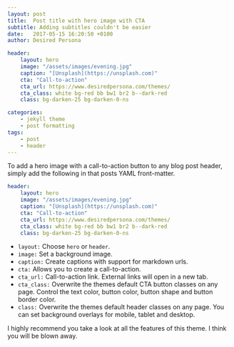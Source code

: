 ```yaml
---
layout: post
title:  Post title with hero image with CTA
subtitle: Adding subtitles couldn't be easier
date:   2017-05-15 16:20:50 +0100
author: Desired Persona

header:
    layout: hero
    image: "/assets/images/evening.jpg"
    caption: "[Unsplash](https://unsplash.com)"
    cta: "Call-to-action"
    cta_url: https://www.desiredpersona.com/themes/
    cta_class: white bg-red bb bw1 br2 b--dark-red
    class: bg-darken-25 bg-darken-0-ns

categories:
    - jekyll theme
    - post formatting
tags:
    - post
    - header
---
```


To add a hero image with a call-to-action button to any blog post header, simply add the following in that posts YAML front-matter.

```yaml
header:
    layout: hero
    image: "/assets/images/evening.jpg"
    caption: "[Unsplash](https://unsplash.com)"
    cta: "Call-to-action"
    cta_url: https://www.desiredpersona.com/themes/
    cta_class: white bg-red bb bw1 br2 b--dark-red
    class: bg-darken-25 bg-darken-0-ns
```

- `layout:` Choose `hero` or `header`.
- `image:` Set a background image.
- `caption:` Create captions with support for markdown urls.
- `cta:` Allows you to create a call-to-action.
- `cta_url:` Call-to-action link. External links will open in a new tab.
- `cta_class:` Overwrite the themes default CTA button classes on any page. Control the text color, button color, button shape and button border color.
- `class:` Overwrite the themes default header classes on any page. You can set background overlays for mobile, tablet and desktop.

I highly recommend you take a look at all the features of this theme. I think you will be blown away.
